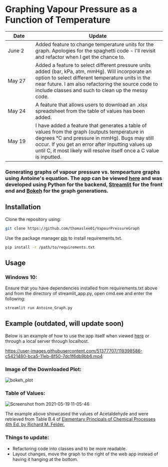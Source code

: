 # Graphing Vapour Pressure as a Function of Temperature 

|Date   |Update   |
|----|---|
|<img width=200/>June 2   |Added feature to change temperature units for the graph. Apologies for the spaghetti code - I'll revisit and refactor when I get the chance to. |
|May 27   |Added a feature to select different pressure units added (bar, kPa, atm, mmHg). Will incorporate an option to select different temperature units in the near future. I am also refactoring the source code to include classes and such to clean up the messy code. |
|May 24   |A feature that allows users to download an .xlsx spreadsheet from the table of values has been added. |
|May 19   |I have added a feature that generates a table of values from the graph (outputs temperature in degrees °C and pressure in mmHg). Bugs may still occur. If you                    get an error after inputting values up until C, it most likely will resolve itself once a C value is inputted. |
 
### Generating graphs of vapour pressure vs. tempearture graphs using Antoine's equation. The app can be viewed [here](https://share.streamlit.io/thomaslee01/vapourpressuregraph/Antoine_Graph.py) and was developed using Python for the backend, [Streamlit](https://streamlit.io/) for the front end and [Bokeh](https://bokeh.org/) for the graph generations.

## Installation

Clone the repository using:

```bash
git clone https://github.com/thomaslee01/VapourPressureGraph
```

Use the package manager [pip](https://pip.pypa.io/en/stable/) to install requirements.txt.

```bash
pip install -r /path/to/requirements.txt
```

## Usage

### Windows 10:

Ensure that you have dependencies installed from requirements.txt above and from the directory of streamlit_app.py, open cmd.exe and enter the following:

```bash
streamlit run Antoine_Graph.py
```

## Example (outdated, will update soon)
Below is an example of how to use the app itself when viewed [here](https://share.streamlit.io/thomaslee01/vapourpressuregraph/Antoine_Graph.py) or through a
local server through localhost.


https://user-images.githubusercontent.com/51377707/119398586-c5421480-bca5-11eb-8f50-7dc1f6db9bb6.mp4


### Image of the Downloaded Plot:
![bokeh_plot](https://user-images.githubusercontent.com/51377707/118383936-6b1fc000-b5d0-11eb-8e0f-b9596c34f182.png)

### Table of Values: 
![Screenshot from 2021-05-19 11-05-46](https://user-images.githubusercontent.com/51377707/118836847-42c6e880-b892-11eb-9a77-66059c04b793.jpg)


The example above showcased the values of Acetaldehyde and were retrieved from Table B.4 of [Elementary Principals of Chemical Processes 4th Ed. by Richard M. Felder.](https://www.wiley.com/en-ca/Elementary+Principles+of+Chemical+Processes%2C+4th+Edition-p-9781119192107)

### Things to update:

- Refactoring code into classes and to be more readable. 
- Layout changes, move the graph to the right of the web app instead of having it hanging at the bottom. 
